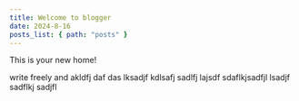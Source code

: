 ```yaml
---
title: Welcome to blogger
date: 2024-8-16
posts_list: { path: "posts" }
---
```


This is your new home!

write freely and akldfj daf das lksadjf kdlsafj sadlfj lajsdf
sdaflkjsadfjl lsadjf sadflkj sadjfl
